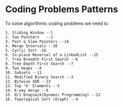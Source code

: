 # Coding Problems Patterns

To solve algorithmic coding problems we need to 









```
1. Sliding Window --1
2. Two Pointers   --2
3. Fast & Slow Pointers --14
4. Merge Intervals --10
5. Cyclic Sort -16
6. In-place Reversal of a LinkedList --15
7. Tree Breadth First Search --6
8. Tree Depth First Search --7
9. Two Heaps --8
10. Subsets --11
11. Modified Binary Search --3
12. Bitwise XOR --13
13. Top 'K' Elements --5
14. K-way merge --9
15. 0/1 Knapsack(Dynamic Programming) --12
16. Topological Sort (Graph) --4
```

